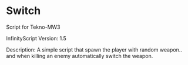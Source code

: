 # Switch

Script for Tekno-MW3

InfinityScript Version: 1.5

Description:
A simple script that spawn the player with random weapon.. and when killing an enemy automatically switch the weapon.
